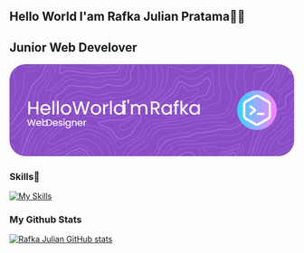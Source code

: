## Hello World I'am Rafka Julian Pratama👋👋
## Junior Web Develover

![RafkaJulianee](img/img.png)


### Skills🚀
[![My Skills](https://skillicons.dev/icons?i=html,css,js,php,python)](https://skillicons.dev)

### My Github Stats
[![Rafka Julian GitHub stats](https://github-readme-stats.vercel.app/api?username=RafkaJulianee)](https://github.com/anuraghazra/github-readme-stats)



